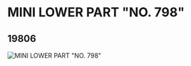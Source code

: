 # MINI LOWER PART "NO. 798"
## 19806
![MINI LOWER PART "NO. 798"](https://lc-www-live-s.legocdn.com/media/bricks/5/2/6102264.jpg)